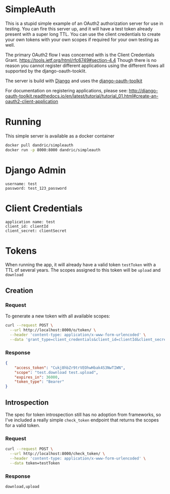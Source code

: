 # SimpleAuth

This is a stupid simple example of an OAuth2 authorization server for use in testing. You can fire this server up, and it will have a test token already present with a super long TTL. You can use the client credentials to create your own tokens with your own scopes if required for your own testing as well. 

The primary OAuth2 flow I was concerned with is the Client Credentials Grant. https://tools.ietf.org/html/rfc6749#section-4.4
Though there is no reason you cannot register different applications using the different flows all supported by the django-oauth-tooklit. 

The server is build with [Django](https://www.djangoproject.com) and uses the [django-oauth-toolkit](http://django-oauth-toolkit.readthedocs.io/en/latest/index.html)

For documentation on registering applications, please see: http://django-oauth-toolkit.readthedocs.io/en/latest/tutorial/tutorial_01.html#create-an-oauth2-client-application

# Running
This simple server is available as a docker container

```bash
docker pull dandric/simpleauth
docker run -p 8000:8000 dandric/simpleauth

```

# Django Admin

```
username: test
password: test_123_password
```

# Client Credentials
```
application name: test
client_id: clientId
client_secret: clientSecret
```


# Tokens
When running the app, it will already have a valid token `testToken` with a TTL of several years. The scopes assigned to this token will be `upload` and `download`

## Creation

### Request
To generate a new token with all available scopes:

```bash
curl --request POST \
  --url http://localhost:8000/o/token/ \
  --header 'content-type: application/x-www-form-urlencoded' \
  --data 'grant_type=client_credentials&client_id=clientId&client_secret=clientSecret'
```

### Response

```json
{
	"access_token": "Cukj8hbZr9trVEOhwHbak4S3NwTIWN",
	"scope": "test.download test.upload",
	"expires_in": 36000,
	"token_type": "Bearer"
}
```

## Introspection
The spec for token introspection still has no adoption from frameworks, so I've included a really simple `check_token` endpoint that returns the scopes for a valid token. 

### Request

```bash
curl --request POST \
  --url http://localhost:8000/check_token/ \
  --header 'content-type: application/x-www-form-urlencoded' \
  --data token=testToken
```

### Response 

```text
download,upload
```
